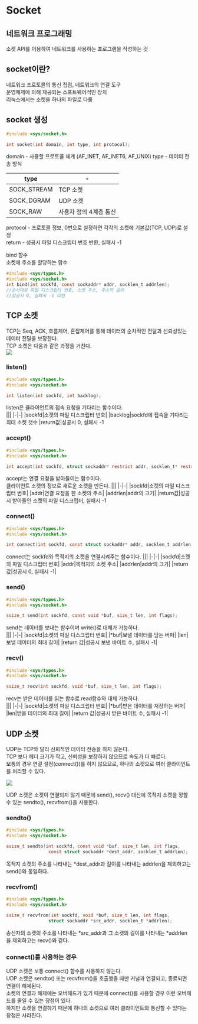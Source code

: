 # Socket
## 네트워크 프로그래밍
소켓 API를 이용하여 네트워크를 사용하는 프로그램을 작성하는 것

## socket이란?
네트워크 프로토콜의 통신 접점, 네트워크의 연결 도구  
운영체제에 의해 제공되는 소프트웨어적인 장치  
리눅스에서는 소켓을 하나의 파일로 다룸 

## socket 생성
```c
#include <sys/socket.h>

int socket(int domain, int type, int protocol);
```
domain - 사용할 프로토콜 체계 (AF_INET, AF_INET6, AF_UNIX)
type - 데이터 전송 방식  

|type|-|
|-|-|
|SOCK_STREAM|TCP 소켓|
|SOCK_DGRAM|UDP 소켓|
|SOCK_RAW|사용자 정의 4계층 통신|  

protocol - 프로토콜 정보, 0번으로 설정하면 각각의 소켓에 기본값(TCP, UDP)로 설정  
return - 성공시 파일 디스크립터 번호 반환, 실패시 -1  

bind 함수  
소켓에 주소를 할당하는 함수
```c
#include <sys/types.h>
#include <sys/socket.h>
int bind(int sockfd, const sockaddr* addr, socklen_t addrlen);
//순서대로 파일 디스크립터 번호, 소켓 주소, 주소의 길이
//성공시 0, 실패시 -1 리턴
```

## TCP 소켓
TCP는 Seq, ACK, 흐름제어, 혼잡제어를 통해 데이터의 순차적인 전달과 신뢰성있는 데이터 전달을 보장한다.  
TCP 소켓은 다음과 같은 과정을 거친다.  
<img src="https://mblogthumb-phinf.pstatic.net/MjAyMDAzMjZfODQg/MDAxNTg1MTg5ODA2MDE1.wo9pAM3mZkdkvgIOJp7paZwDNSAq2XXIe-iFalwImXUg.sLDfI_b4YePptTWd4RaUlQ8JtjleQAPEy57dMBuaMmAg.PNG.okopok5019/image.png?type=w800">

### listen()
```c
#include <sys/types.h>
#include <sys/socket.h>

int listen(int sockfd, int backlog);
```
listen은 클라이언트의 접속 요청을 기다리는 함수이다.  
|||
|-|-|
|sockfd|소켓의 파일 디스크립터 번호|
|backlog|sockfd에 접속을 기다리는 최대 소켓 갯수
|return값|성공시 0, 실패시 -1

### accept()
```c
#include <sys/types.h>
#include <sys/socket.h>

int accept(int sockfd, struct sockaddr* restrict addr, socklen_t* restrict addrlen);
```
accept는 연결 요청을 받아들이는 함수이다.  
클라이언트 소켓의 정보로 새로운 소켓을 만든다.
|||
|-|-|
|sockfd|소켓의 파일 디스크립터 번호|
|addr|연결 요청을 한 소켓의 주소|
|addrlen|addr의 크기|
|return값|성공시 받아들인 소켓의 파일 디스크립터, 실패시 -1

### connect()
```c
#include <sys/types.h>
#include <sys/socket.h>

int connect(int sockfd, const struct sockaddr* addr, socklen_t addrlen);
```
connect는 sockfd와 목적지의 소켓을 연결시켜주는 함수이다.
|||
|-|-|
|sockfd|소켓의 파일 디스크립터 번호|
|addr|목적지의 소켓 주소|
|addrlen|addr의 크기|
|return 값|성공시 0, 실패시 -1|

### send()
```c
#include <sys/types.h>
#include <sys/socket.h>

ssize_t send(int sockfd, const void *buf, size_t len, int flags);
```
send는 데이터를 보내는 함수이며 write()로 대체가 가능하다.  
|||
|-|-|
|sockfd|소켓의 파일 디스크립터 번호|
|*buf|보낼 데이터를 담는 버퍼|
|len|보낼 데이터의 최대 길이|
|return 값|성공시 보낸 바이트 수, 실패시 -1|

### recv()
```c
#include <sys/types.h>
#include <sys/socket.h>

ssize_t recv(int sockfd, void *buf, size_t len, int flags);
```
recv는 받은 데이터를 읽는 함수로 read함수와 대체 가능하다.  
|||
|-|-|
|sockfd|소켓의 파일 디스크립터 번호|
|*buf|받은 데이터를 저장하는 버퍼|
|len|받을 데이터의 최대 길이|
|return 값|성공시 받은 바이트 수, 실패시 -1|

## UDP 소켓
UDP는 TCP와 달리 신뢰적인 데이터 전송을 하지 않는다.  
TCP 보다 헤더 크기가 작고, 신뢰성을 보장하지 않으므로 속도가 더 빠르다.  
보통의 경우 연결 설정(connect())를 하지 않으므로, 하나의 소켓으로 여러 클라이언트를 처리할 수 있다.  

<img src="https://img1.daumcdn.net/thumb/R800x0/?scode=mtistory2&fname=https%3A%2F%2Fblog.kakaocdn.net%2Fdn%2FbweLJe%2FbtrlIdRBUXt%2FU6kaGyu3SXGQgUGso8nrkk%2Fimg.png">

UDP 소켓은 소켓이 연결되지 않기 때문에 send(), recv() 대신에 목적지 소켓을 정할 수 있는 sendto(), recvfrom()을 사용한다.

### sendto()
```c
#include <sys/types.h>
#include <sys/socket.h>

ssize_t sendto(int sockfd, const void *buf, size_t len, int flags, 
                const struct sockaddr *dest_addr, socklen_t addrlen);
```
목적지 소켓의 주소를 나타내는 *dest_addr과 길이를 나타내는 addrlen을 제외하고는 send()와 동일하다.  

### recvfrom()
```c
#include <sys/types.h>
#include <sys/socket.h>

ssize_t recvfrom(int sockfd, void *buf, size_t len, int flags, 
                struct sockaddr *src_addr, socklen_t *addrlen);
```
송신자의 소켓의 주소를 나타내는 *src_addr과 그 소켓의 길이를 나타내는 *addrlen을 제외하고는 recv()와 같다.  

### connect()를 사용하는 경우
UDP 소켓은 보통 connect() 함수를 사용하지 않는다.  
UDP 소켓은 sendto() 또는 recvfrom()을 호출했을 때만 커널과 연결되고, 종료되면 연결이 해제된다.  
소켓의 연결과 해제에는 오버헤드가 있기 때문에 connect()를 사용할 경우 이런 오버헤드를 줄일 수 있는 장점이 있다.  
하지만 소켓을 연결하기 때문에 하나의 소켓으로 여러 클라이언트와 통신할 수 있다는 장점은 사라진다.  













